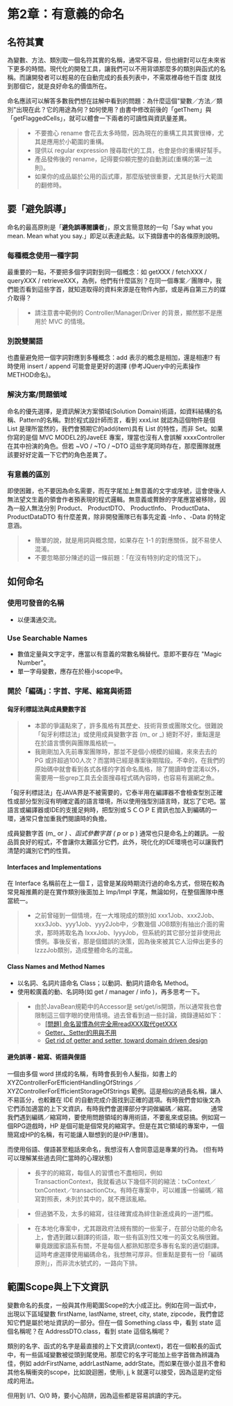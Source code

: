 
# 第2章：有意義的命名

## 名符其實

為變數、方法、類別取一個名符其實的名稱，通常不容易，但也絕對可以在未來省下更多的時間。現代化的開發工具，讓我們可以不用背頌那麼多的類別與函式的名稱。而讓開發者可以輕易的在自動完成的長長列表中，不需眾裡尋他千百度
就找到那個它，就是良好命名的價值所在。

命名應該可以解答多數我們想在註解中看到的問題：為什麼這個"變數／方法／類別"出現在此？它的用途為何？如何使用？由書中修改前後的「getThem」與「getFlaggedCells」，就可以體會一下兩者的可讀性與資訊量差異。

> * 不要擔心 rename 會花去太多時間，因為現在的重構工具其實很棒，尤其是應用於小範圍的重構。
> * 提供以 regular expression 搜尋取代的工具，也會是你的重構好幫手。
> * 產品發佈後的 rename，記得要仰頼完整的自動測試(重構的第一法則)。
> * 如果你的成品屬於公用的函式庫，那麼版號很重要，尤其是執行大範圍的翻修時。

## 要「避免誤導」

命名的最高原則是「**避免誤導閱讀者**」，原文言簡意賅的一句「Say what you mean. Mean what you say.」即足以表達此點。以下摘錄書中的各條原則說明。

### 每種概念使用一種字詞

最重要的一點，不要把多個字詞對到同一個概念：如 getXXX / fetchXXX / queryXXX / retrieveXXX，為例，他們有什麼區別？在同一個專案／團隊中，我們能否看到這些字首，就知道取得的資料來源是在物件內部，或是再自第三方的媒介取得？

> * 請注意書中範例的 Controller/Manager/Driver 的背景，顯然那不是應用於 MVC 的情境。

### 別說雙關語 

也盡量避免把一個字詞對應到多種概念：add 表示的概念是相加，還是相連!? 有時使用 insert / append 可能會是更好的選擇 (參考JQuery中的元素操作METHOD命名)。

### 解決方案/問題領域

命名的優先選擇，是資訊解決方案領域(Solution Domain)術語，如資料結構的名稱、Pattern的名稱。對於程式設計師而言，看到 xxxList 就認為這個物件是個 List 是理所當然的，我們會預期它的add(item)具有 List 的特性，而非 Set。如果你寫的是個 MVC MODEL2的JaveEE 專案，理當也沒有人會誤解 xxxxController 在其中扮演的角色。但若 ~VO / ~TO / ~DTO 這些字尾同時存在，那麼團隊就應該要好好定義一下它們的角色差異了。

### 有意義的區別

即使困難，也不要因為命名需要，而在字尾加上無意義的文字或序號，這會使後人無法望文生義的領會作者預表現的程式邏輯。無意義或贅餘的字尾應當被移除，因為一般人無法分別 Product、 ProductDTO、 ProductInfo、 ProductData、 ProductDataDTO 有什麼差異，除非開發團隊已有事先定義 -Info 、-Data 的特定意涵。

> * 簡單的說，就是用詞與概念間，如果存在 1-1 的對應關係，就不易使人混淆。
> * 不要忽略部分陳述的這一條前題：「在沒有特別約定的情況下」。

## 如何命名

### 使用可發音的名稱
* 以便溝通交流。

### Use Searchable Names
* 數值定量與文字定字，應當以有意義的常數名稱替代。意即不要存在 "Magic Number"。
* 單一字母變數，應存在於極小scope中。

### 閞於「編碼」：字首、字尾、縮寫與術語

#### 匈牙利標誌法與成員變數字首

> * 本節的爭議點來了，許多風格有其歷史、技術背景或團隊文化。很難說「匈牙利標誌法」或使用成員變數字首 (m_ or _) 絕對不好，重點還是在於語言慣例與團隊風格統一。
> * 我剛剛加入先前專案團隊時，那並不是個小規模的組織，來來去去的 PG 或許超過100人次？而當時已經是專案後期階段。不幸的，在我們的原始碼中就會看到各式各樣的字首命名風格，除了閱讀時會混淆以外，需要用一些grep工具去全面搜尋程式碼內容時，也容易有漏網之魚。

「匈牙利標誌法」在JAVA界是不被需要的，它泰半用在編譯器不會檢查型別正確性或部分型別沒有明確定義的語言環境，所以使用強型別語言時，就忘了它吧。當語言或編譯器或IDE的支援足夠時，把型別或ＳＣＯＰＥ資訊也加入到編碼的一環，通常只會加重我們閱讀時的負擔。

成員變數字首 (m_ or _) 、函式參數字首 ( p_ or p ) 通常也只是命名上的雜訊。一般品質良好的程式，不會讓你太難區分它們，此外，現化化的IDE環境也可以讓我們清楚的識別它們的性質。

#### Interfaces and Implementations

在 Interface 名稱前在上一個Ｉ，這曾是某段時期流行過的命名方式，但現在較為常見報推薦的是在實作類別後面加上 Imp/Impl 字尾，無論如何，在整個團隊中應當統一。

> * 之前曾碰到一個情境，在一大堆現成的類別如 xxx1Job、xxx2Job、xxx3Job、yyy1Job、yyy2Job中，少數幾個 JOB類別有抽出介面的需求，那時將取名為 IxxxJob、IyyyJob，但系統的其它部分並非使用此慣例。事後反省，那是個錯誤的決策，因為後來被其它人沿伸出更多的IzzzJob類別，造成整體命名的混亂。

#### Class Names and Method Names

* 以名詞、名詞片語命名 Class；以動詞、動詞片語命名 Method。
* 使用較廣義的動、名詞時(如 get / manager / info  )，再多思考一下。

> * 由於JavaBean規範中的Accessor是 set/get/is開頭，所以通常我也會限制這三個字眼的使用情境。過去曾看到過一些討論，摘錄連結如下：
>   * [[問題] 命名習慣為何完全用readXXX取代getXXX](https://www.ptt.cc/bbs/java/M.1515816367.A.F3B.html)
>   * [Getter、Setter的用與不用](https://www.ithome.com.tw/voice/98804)
>   * [Get rid of getter and setter, toward domain driven design](https://ingramchen.io/blog/2009/11/get-rid-of-getter-and-setter-toward-domain-driven-design.html)


#### 避免誤導 - 縮寫、術語與俚語

一個由多個 word 拼成的名稱，有時會長到令人髮指，如書上的 XYZControllerForEfficientHandlingOfStrings ／ XYZControllerForEfficientStorageOfStrings 範例。這是相似的過長名稱，讓人不易區分，也較難在 IDE 的自動完成介面找到正確的選項。有時我們會如後文為它們添加適當的上下文資訊，有時我們會選擇部分字詞做編碼／縮寫。
　　
通常我們遇到編碼／縮寫時，要使用問題領域的專用術語，不要亂來或惡搞。例如寫一個RPG遊戲時，HP 是個可能是個常見的縮寫字。但是在其它領域的專案中，一個簡寫成HP的名稱，有可能讓人聯想到的是(HP/惠普)。

而使用俗語、俚語甚至粗話來命名，我想沒有人會同意這是專業的行為。 (但有時可以理解某些過去同仁當時的心理狀態)

> * 長字的的縮寫，每個人的習慣也不盡相同，例如 TransactionContext，我就看過以下幾個不同的縮法：txContext／txnContext／transactionCtx。有時在專案中，可以維護一份編碼／縮寫對照表，未列於其中的，就不應該亂縮。

> * 但過猶不及，太多的縮寫，往往確實成為絆住新進成員的一道門檻。

> * 在本地化專案中，尤其跟政府法規有關的一些案子，在部分功能的命名上，會遇到難以翻譯的術語，取一些有區別性又唯一的英文名稱很難。畢竟跟國家語系有關，不是每個人都熟知那麼多專有名案的適切翻譯。
> 這時考慮選擇使用編碼命名，我想無可厚非。但重點是要有一份「編碼原則」，而非流水號式的，一路向下排。


## 範圍Scope與上下文資訊

變數命名的長度，一般與其作用範圍Scope的大小成正比。例如在同一函式中，出現以下區域變數 firstName, lastName, street, city, state, zipcode，我們會認知它們是屬於地址資訊的一部分。但在一個 Something.class 中，看到 state 這個名稱呢？在 AddressDTO.class，看到 state 這個名稱呢？

類別的名字、函式的名字是最直接的上下文資訊(context)，若在一個較長的函式中，有一些區域變數被從頭到尾使用。那麼它的名字可能加上些字首做為辨識為佳，例如 addrFirstName, addrLastName, addrState。而如果在很小並且不會和其他名稱衝突的scope，比如說迴圈，使用i, j, k 就還可以接受，因為這是約定俗成的用法。

但用到 l/1、O/0  時，要小心陷阱，因為這些都是容易誤讀的字元。 　　

